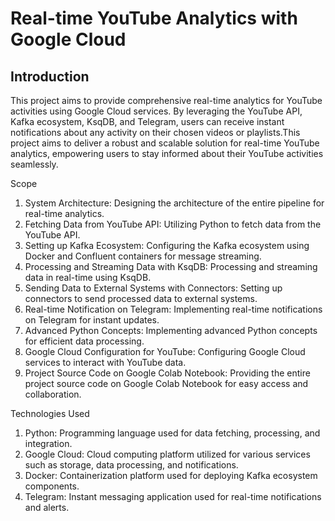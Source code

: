 # Real-time YouTube Analytics with Google Cloud
## Introduction
This project aims to provide comprehensive real-time analytics for YouTube activities using Google Cloud services. By leveraging the YouTube API, Kafka ecosystem, KsqDB, and Telegram, users can receive instant notifications about any activity on their chosen videos or playlists.This project aims to deliver a robust and scalable solution for real-time YouTube analytics, empowering users to stay informed about their YouTube activities seamlessly.

Scope

1. System Architecture: Designing the architecture of the entire pipeline for real-time analytics.
2. Fetching Data from YouTube API: Utilizing Python to fetch data from the YouTube API.
3. Setting up Kafka Ecosystem: Configuring the Kafka ecosystem using Docker and Confluent containers for message streaming.
4. Processing and Streaming Data with KsqDB: Processing and streaming data in real-time using KsqDB.
5. Sending Data to External Systems with Connectors: Setting up connectors to send processed data to external systems.
6. Real-time Notification on Telegram: Implementing real-time notifications on Telegram for instant updates.
7. Advanced Python Concepts: Implementing advanced Python concepts for efficient data processing.
8. Google Cloud Configuration for YouTube: Configuring Google Cloud services to interact with YouTube data.
9. Project Source Code on Google Colab Notebook: Providing the entire project source code on Google Colab Notebook for easy access and collaboration.

Technologies Used

1. Python: Programming language used for data fetching, processing, and integration.
2. Google Cloud: Cloud computing platform utilized for various services such as storage, data processing, and notifications.
3. Docker: Containerization platform used for deploying Kafka ecosystem components.
4. Telegram: Instant messaging application used for real-time notifications and alerts.
